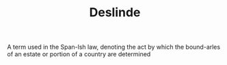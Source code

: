 ---
title: Deslinde
letter: D
permalink: "/definitions/bld-deslinde.html"
body: A term used in the Span-lsh law, denoting the act by which the bound-arles of
  an estate or portion of a country are determined
published_at: '2018-07-07'
source: Black's Law Dictionary 2nd Ed (1910)
layout: post
---